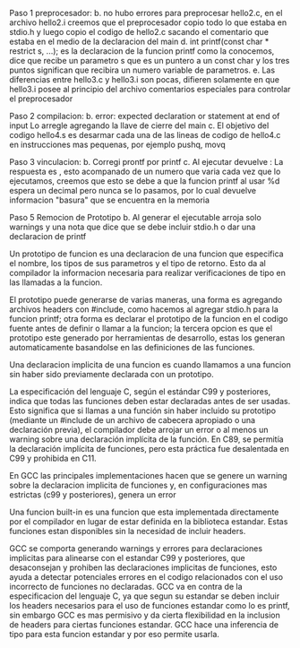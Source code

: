 Paso 1 preprocesador: 
b. no hubo errores para preprocesar hello2.c, en el archivo hello2.i creemos que el preprocesador copio todo lo que estaba en stdio.h y luego copio el codigo de hello2.c sacando el comentario que estaba en el medio de la declaracion del main
d. int printf(const char * restrict s, ...); es la declaracion de la funcion printf como la conocemos, dice que recibe un parametro s que es un puntero a un const char y los tres puntos significan que recibira un numero variable de parametros.
e. Las diferencias entre hello3.c y hello3.i son pocas, difieren solamente en que hello3.i posee al principio del archivo comentarios especiales para controlar el preprocesador

Paso 2 compilacion:
b. error: expected declaration or statement at end of input
Lo arregle agregando la llave de cierre del main
c. El objetivo del codigo hello4.s es desarmar cada una de las lineas de codigo de hello4.c en instrucciones mas pequenas, por ejemplo pushq, movq 

Paso 3 vinculacion:
b. Corregi prontf por printf
c. Al ejecutar devuelve : La respuesta es , esto acompanado de un numero que varia cada vez que lo ejecutamos, creemos que esto se debe a que la funcion printf al usar %d espera un decimal pero nunca se lo pasamos, por lo cual devuelve informacion "basura" que se encuentra en la memoria

Paso 5 Remocion de Prototipo
b. Al generar el ejecutable arroja solo warnings y una nota que dice que se debe incluir stdio.h o dar una declaracion de printf

Un prototipo de funcion es una declaracion de una funcion que especifica el nombre, los tipos de sus parametros y el tipo de retorno. Esto da al compilador la informacion necesaria para realizar verificaciones de tipo en las llamadas a la funcion.

El prototipo puede generarse de varias maneras, una forma es agregando archivos headers con #include, como hacemos al agregar stdio.h para la funcion printf; otra forma es declarar el prototipo de la funcion en el codigo fuente antes de definir o llamar a la funcion; la tercera opcion es que el prototipo este generado por herramientas de desarrollo, estas los generan automaticamente basandolse en las definiciones de las funciones.

Una declaracion implicita de una funcion es cuando llamamos a una funcion sin haber sido previamente declarada con un prototipo.

La especificación del lenguaje C, según el estándar C99 y posteriores, indica que todas las funciones deben estar declaradas antes de ser usadas. Esto significa que si llamas a una función sin haber incluido su prototipo (mediante un #include de un archivo de cabecera apropiado o una declaración previa), el compilador debe arrojar un error o al menos un warning sobre una declaración implícita de la función.
En C89, se permitía la declaración implícita de funciones, pero esta práctica fue desalentada en C99 y prohibida en C11.

En GCC las principales implementaciones hacen que se genere un warning sobre la declaracion implicita de funciones y, en configuraciones mas estrictas (c99 y posteriores), genera un error

Una funcion built-in es una funcion que esta implementada directamente por el compilador en lugar de estar definida en la biblioteca estandar. Estas funciones estan disponibles sin la necesidad de incluir headers.

GCC se comporta generando warnings y errores para declaraciones implicitas para alinearse con el estandar C99 y posteriores, que desaconsejan y prohiben las declaraciones implicitas de funciones, esto ayuda a detectar potenciales errores en el codigo relacionados con el uso incorrecto de funciones no declaradas.
GCC va en contra de la especificacion del lenguaje C, ya que segun su estandar se deben incluir los headers necesarios para el uso de funciones estandar como lo es printf, sin embargo GCC es mas permisivo y da cierta flexibilidad en la inclusion de headers para ciertas funciones estandar. GCC hace una inferencia de tipo para esta funcion estandar y por eso permite usarla.

